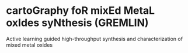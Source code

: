# cartoGraphy foR mixEd MetaL oxIdes syNthesis (GREMLIN)
Active learning guided high-throughput synthesis and characterization of mixed metal oxides 

